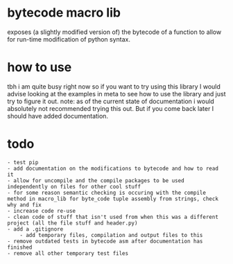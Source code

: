 # bytecode macro lib
exposes (a slightly modified version of) the bytecode of a function to allow for run-time modification of python syntax.

# how to use
tbh i am quite busy right now so if you want to try using this library I would advise looking at
the examples in meta to see how to use the library and just try to figure it out.
note: as of the current state of documentation i would absolutely not recommended trying this out. But if you come back later I should have added documentation.

# todo
	- test pip
	- add documentation on the modifications to bytecode and how to read it
	- allow for uncompile and the compile packages to be used independently on files for other cool stuff
	- for some reason semantic checking is occuring with the compile method in macro_lib for byte_code tuple assembly from strings, check why and fix
	- increase code re-use
	- clean code of stuff that isn't used from when this was a different project (all the file stuff and header.py)
	- add a .gitignore 
		- add temporary files, compilation and output files to this
	- remove outdated tests in bytecode asm after documentation has finished
	- remove all other temporary test files
